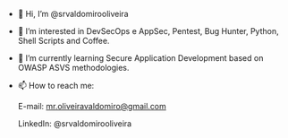 - 👋 Hi, I’m @srvaldomirooliveira

- 👀 I’m interested in DevSecOps e AppSec, Pentest, Bug Hunter, Python, Shell Scripts and Coffee.

- 🌱 I’m currently learning Secure Application Development based on OWASP ASVS methodologies.

- 📫 How to reach me:
    
    E-mail: mr.oliveiravaldomiro@gmail.com

    LinkedIn: @srvaldomirooliveira

